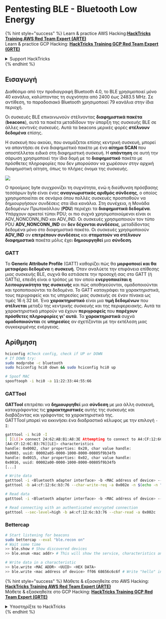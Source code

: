 # Pentesting BLE - Bluetooth Low Energy

{% hint style="success" %}
Learn & practice AWS Hacking:<img src="/.gitbook/assets/arte.png" alt="" data-size="line">[**HackTricks Training AWS Red Team Expert (ARTE)**](https://training.hacktricks.xyz/courses/arte)<img src="/.gitbook/assets/arte.png" alt="" data-size="line">\
Learn & practice GCP Hacking: <img src="/.gitbook/assets/grte.png" alt="" data-size="line">[**HackTricks Training GCP Red Team Expert (GRTE)**<img src="/.gitbook/assets/grte.png" alt="" data-size="line">](https://training.hacktricks.xyz/courses/grte)

<details>

<summary>Support HackTricks</summary>

* Check the [**subscription plans**](https://github.com/sponsors/carlospolop)!
* **Join the** 💬 [**Discord group**](https://discord.gg/hRep4RUj7f) or the [**telegram group**](https://t.me/peass) or **follow** us on **Twitter** 🐦 [**@hacktricks\_live**](https://twitter.com/hacktricks\_live)**.**
* **Share hacking tricks by submitting PRs to the** [**HackTricks**](https://github.com/carlospolop/hacktricks) and [**HackTricks Cloud**](https://github.com/carlospolop/hacktricks-cloud) github repos.

</details>
{% endhint %}

## Εισαγωγή

Διαθέσιμο από την προδιαγραφή Bluetooth 4.0, το BLE χρησιμοποιεί μόνο 40 κανάλια, καλύπτοντας τη συχνότητα από 2400 έως 2483.5 MHz. Σε αντίθεση, το παραδοσιακό Bluetooth χρησιμοποιεί 79 κανάλια στην ίδια περιοχή.

Οι συσκευές BLE επικοινωνούν στέλνοντας **διαφημιστικά πακέτα** (**beacons**), αυτά τα πακέτα μεταδίδουν την ύπαρξη της συσκευής BLE σε άλλες κοντινές συσκευές. Αυτά τα beacons μερικές φορές **στέλνουν δεδομένα** επίσης.

Η συσκευή που ακούει, που ονομάζεται επίσης κεντρική συσκευή, μπορεί να απαντήσει σε ένα διαφημιστικό πακέτο με ένα **αίτημα SCAN** που αποστέλλεται ειδικά στη διαφημιστική συσκευή. Η **απάντηση** σε αυτή την σάρωση χρησιμοποιεί την ίδια δομή με το **διαφημιστικό** πακέτο με πρόσθετες πληροφορίες που δεν μπορούσαν να χωρέσουν στην αρχική διαφημιστική αίτηση, όπως το πλήρες όνομα της συσκευής.

![](<../../.gitbook/assets/image (152).png>)

Ο προοίμιος byte συγχρονίζει τη συχνότητα, ενώ η διεύθυνση πρόσβασης τεσσάρων byte είναι ένας **αναγνωριστικός αριθμός σύνδεσης**, ο οποίος χρησιμοποιείται σε σενάρια όπου πολλές συσκευές προσπαθούν να δημιουργήσουν συνδέσεις στα ίδια κανάλια. Στη συνέχεια, η Μονάδα Δεδομένων Πρωτοκόλλου (**PDU**) περιέχει τα **διαφημιστικά δεδομένα**. Υπάρχουν αρκετοί τύποι PDU; οι πιο συχνά χρησιμοποιούμενοι είναι οι ADV\_NONCONN\_IND και ADV\_IND. Οι συσκευές χρησιμοποιούν τον τύπο PDU **ADV\_NONCONN\_IND** αν **δεν δέχονται συνδέσεις**, μεταδίδοντας δεδομένα μόνο στο διαφημιστικό πακέτο. Οι συσκευές χρησιμοποιούν **ADV\_IND** αν **επιτρέπουν συνδέσεις** και **σταματούν να στέλνουν διαφημιστικά** πακέτα μόλις έχει **δημιουργηθεί** μια **σύνδεση**.

### GATT

Το **Generic Attribute Profile** (GATT) καθορίζει πώς θα **μορφοποιεί και θα μεταφέρει δεδομένα** η **συσκευή**. Όταν αναλύετε την επιφάνεια επίθεσης μιας συσκευής BLE, συχνά θα εστιάσετε την προσοχή σας στο GATT (ή GATTs), επειδή είναι ο τρόπος με τον οποίο **ενεργοποιείται η λειτουργικότητα της συσκευής** και πώς αποθηκεύονται, ομαδοποιούνται και τροποποιούνται τα δεδομένα. Το GATT καταγράφει τα χαρακτηριστικά, τους περιγραφείς και τις υπηρεσίες μιας συσκευής σε έναν πίνακα ως τιμές 16 ή 32 bit. Ένα **χαρακτηριστικό** είναι μια **τιμή δεδομένων** που **στέλνεται** μεταξύ της κεντρικής συσκευής και της περιφερειακής. Αυτά τα χαρακτηριστικά μπορούν να έχουν **περιγραφείς** που **παρέχουν πρόσθετες πληροφορίες γι' αυτά**. Τα **χαρακτηριστικά** συχνά **ομαδοποιούνται** σε **υπηρεσίες** αν σχετίζονται με την εκτέλεση μιας συγκεκριμένης ενέργειας.

## Αρίθμηση
```bash
hciconfig #Check config, check if UP or DOWN
# If DOWN try:
sudo modprobe -c bluetooth
sudo hciconfig hci0 down && sudo hciconfig hci0 up

# Spoof MAC
spooftooph -i hci0 -a 11:22:33:44:55:66
```
### GATTool

**GATTool** επιτρέπει να **δημιουργηθεί** μια **σύνδεση** με μια άλλη συσκευή, καταγράφοντας τις **χαρακτηριστικές** αυτής της συσκευής και διαβάζοντας και γράφοντας τα χαρακτηριστικά της.\
GATTTool μπορεί να εκκινήσει ένα διαδραστικό κέλυφος με την επιλογή `-I`:
```bash
gatttool -i hci0 -I
[ ][LE]> connect 24:62:AB:B1:A8:3E Attempting to connect to A4:CF:12:6C:B3:76 Connection successful
[A4:CF:12:6C:B3:76][LE]> characteristics
handle: 0x0002, char properties: 0x20, char value handle:
0x0003, uuid: 00002a05-0000-1000-8000-00805f9b34fb
handle: 0x0015, char properties: 0x02, char value handle:
0x0016, uuid: 00002a00-0000-1000-8000-00805f9b34fb
[...]

# Write data
gatttool -i <Bluetooth adapter interface> -b <MAC address of device> --char-write-req <characteristic handle> -n <value>
gatttool -b a4:cf:12:6c:b3:76 --char-write-req -a 0x002e -n $(echo -n "04dc54d9053b4307680a"|xxd -ps)

# Read data
gatttool -i <Bluetooth adapter interface> -b <MAC address of device> --char-read -a 0x16

# Read connecting with an authenticated encrypted connection
gatttool --sec-level=high -b a4:cf:12:6c:b3:76 --char-read -a 0x002c
```
### Bettercap
```bash
# Start listening for beacons
sudo bettercap --eval "ble.recon on"
# Wait some time
>> ble.show # Show discovered devices
>> ble.enum <mac addr> # This will show the service, characteristics and properties supported

# Write data in a characteristic
>> ble.write <MAC ADDR> <UUID> <HEX DATA>
>> ble.write <mac address of device> ff06 68656c6c6f # Write "hello" in ff06
```
{% hint style="success" %}
Μάθετε & εξασκηθείτε στο AWS Hacking:<img src="/.gitbook/assets/arte.png" alt="" data-size="line">[**HackTricks Training AWS Red Team Expert (ARTE)**](https://training.hacktricks.xyz/courses/arte)<img src="/.gitbook/assets/arte.png" alt="" data-size="line">\
Μάθετε & εξασκηθείτε στο GCP Hacking: <img src="/.gitbook/assets/grte.png" alt="" data-size="line">[**HackTricks Training GCP Red Team Expert (GRTE)**<img src="/.gitbook/assets/grte.png" alt="" data-size="line">](https://training.hacktricks.xyz/courses/grte)

<details>

<summary>Υποστηρίξτε το HackTricks</summary>

* Ελέγξτε τα [**σχέδια συνδρομής**](https://github.com/sponsors/carlospolop)!
* **Εγγραφείτε στην** 💬 [**ομάδα Discord**](https://discord.gg/hRep4RUj7f) ή στην [**ομάδα telegram**](https://t.me/peass) ή **ακολουθήστε** μας στο **Twitter** 🐦 [**@hacktricks\_live**](https://twitter.com/hacktricks\_live)**.**
* **Μοιραστείτε κόλπα hacking υποβάλλοντας PRs στα** [**HackTricks**](https://github.com/carlospolop/hacktricks) και [**HackTricks Cloud**](https://github.com/carlospolop/hacktricks-cloud) github repos.

</details>
{% endhint %}

